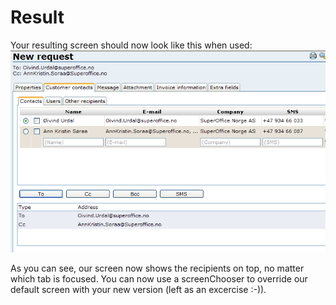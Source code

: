 <properties date="2016-06-24"
SortOrder="3"
/>

Result
======

Your resulting screen should now look like this when used:
![](Show%20recpients%20in%20New%20Request_files/New%20request.png)

As you can see, our screen now shows the recipients on top, no matter which tab is focused. You can now use a screenChooser to override our default screen with your new version (left as an excercise :-)).

